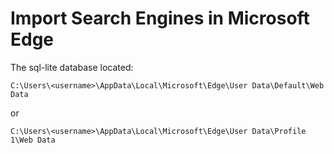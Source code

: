 # Import Search Engines in Microsoft Edge

The sql-lite database located: 

`C:\Users\<username>\AppData\Local\Microsoft\Edge\User Data\Default\Web Data`

or

`C:\Users\<username>\AppData\Local\Microsoft\Edge\User Data\Profile 1\Web Data`